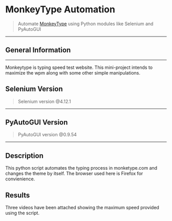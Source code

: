 # MonkeyType Automation 
>Automate [MonkeyType](https://monkeytype.com/ "MonkeyTpye Home") using Python modules like Selenium and PyAutoGUI
---
## General Information
---
Monkeytype is typing speed test website. This mini-project intends to maximize the wpm along with some other simple manipulations.

## Selenium Version

>Selenium version @4.12.1
---

## PyAutoGUI Version

>PyAutoGUI version @0.9.54
---

## Description
This python script automates the typing process in monketype.com and changes the theme by itself.
The browser used here is Firefox for convienience.

## Results
Three videos have been attached showing the maximum speed provided using the script.